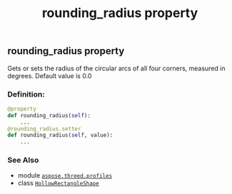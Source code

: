 ﻿---
title: rounding_radius property
second_title: Aspose.3D for Python via .NET API References
description: 
type: docs
weight: 160
url: /aspose.threed.profiles/hollowrectangleshape/rounding_radius/
is_root: false
---

## rounding_radius property


Gets or sets the radius of the circular arcs of all four corners, measured in degrees.
Default value is 0.0
### Definition:
```python
@property
def rounding_radius(self):
    ...
@rounding_radius.setter
def rounding_radius(self, value):
    ...
```

### See Also
* module [`aspose.threed.profiles`](../../)
* class [`HollowRectangleShape`](/3d/python-net/aspose.threed.profiles/hollowrectangleshape)
